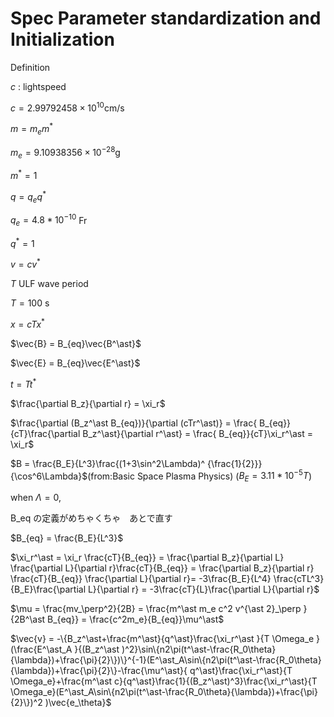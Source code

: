 # Spec Parameter standardization and Initialization

Definition

$c$ : lightspeed

$c =  2.99792458×10^{10}$cm/s

$m = m_e m^\ast$

$m_e = 9.10938356×10^{-28}$g 

$m^* = 1$

$q = q_e q^\ast$

$q_e = 4.8*10^{-10}$ Fr

$q^* = 1$

$v = cv^\ast$

$T$ ULF wave period

$T = 100$ s

$x = c Tx^\ast$

$\vec{B} = B_{eq}\vec{B^\ast}$

$\vec{E} = B_{eq}\vec{E^\ast}$

$t = Tt^\ast$   


$\frac{\partial B_z}{\partial r} = \xi_r$


$\frac{\partial (B_z^\ast B_{eq})}{\partial (cTr^\ast)} = \frac{ B_{eq}}{cT}\frac{\partial B_z^\ast}{\partial r^\ast}  =  \frac{ B_{eq}}{cT}\xi_r^\ast = \xi_r$


$B = \frac{B_E}{L^3}\frac{(1+3\sin^2\Lambda)^
{\frac{1}{2}}}{\cos^6\Lambda}$(from:Basic Space Plasma Physics)
($B_E = 3.11*10^{-5}T$)

when $\Lambda = 0$,

B_eq の定義がめちゃくちゃ　あとで直す

$B_{eq} = \frac{B_E}{L^3}$

$\xi_r^\ast = \xi_r \frac{cT}{B_{eq}} = \frac{\partial B_z}{\partial L} \frac{\partial L}{\partial r}\frac{cT}{B_{eq}} =  \frac{\partial B_z}{\partial r} \frac{cT}{B_{eq}} \frac{\partial L}{\partial r}= -3\frac{B_E}{L^4} \frac{cTL^3}{B_E}\frac{\partial L}{\partial r} = -3\frac{cT}{L}\frac{\partial L}{\partial r}$

$\mu = \frac{mv_\perp^2}{2B} = \frac{m^\ast m_e c^2 v^{\ast 2}_\perp }{2B^\ast B_{eq}} = \frac{c^2m_e}{B_{eq}}\mu^\ast$


$\vec{v} =  -\{B_z^\ast+\frac{m^\ast}{q^\ast}\frac{\xi_r^\ast }{T \Omega_e }(\frac{E^\ast_A }{(B_z^\ast )^2}\sin\{n2\pi(t^\ast-\frac{R_0\theta}{\lambda})+\frac{\pi}{2}\})\}^{-1}(E^\ast_A\sin\{n2\pi(t^\ast-\frac{R_0\theta}{\lambda})+\frac{\pi}{2}\}-\frac{\mu^\ast}{  q^\ast}\frac{\xi_r^\ast}{T \Omega_e}+\frac{m^\ast c}{q^\ast}\frac{1}{(B_z^\ast)^3}\frac{\xi_r^\ast}{T \Omega_e}(E^\ast_A\sin\{n2\pi(t^\ast-\frac{R_0\theta}{\lambda})+\frac{\pi}{2}\})^2 )\vec{e_\theta}$